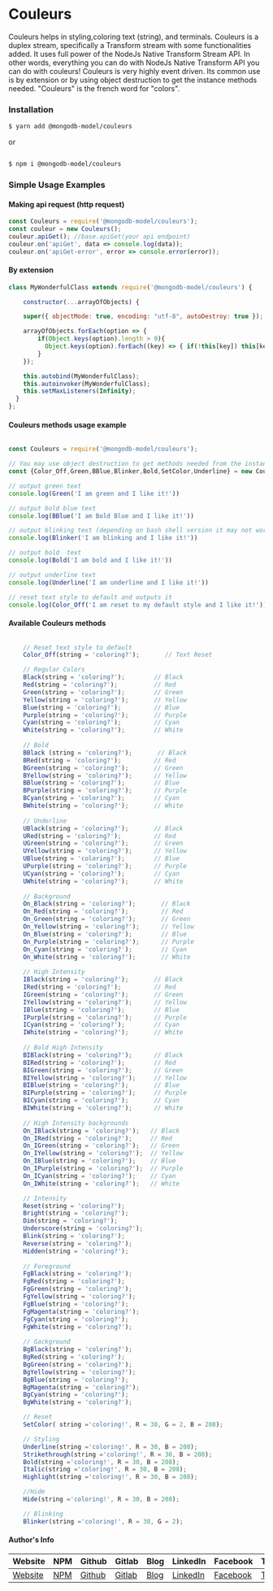 # Couleurs

Couleurs helps in styling,coloring text (string), and terminals. Couleurs is a duplex stream, specifically a Transform stream with some functionalities added. It uses full power of the NodeJs Native Transform Stream API. In other words, everything you can do with NodeJs Native Transform API you can do with couleurs! Couleurs is very highly event driven. Its common use is by extension or by using object destruction to get the instance methods needed. "Couleurs" is the french word for "colors".

### Installation

```bash
$ yarn add @mongodb-model/couleurs

```
 or 

```bash

$ npm i @mongodb-model/couleurs

```

### Simple Usage Examples


#### Making api request (http request)
```javascript
const Couleurs = require('@mongodb-model/couleurs');
const couleur = new Couleurs();
couleur.apiGet(); //base.apiGet(your api endpoint)
couleur.on('apiGet', data => console.log(data));
couleur.on('apiGet-error', error => console.error(error));
```
#### By extension

```javascript
class MyWonderfulClass extends require('@mongodb-model/couleurs') {

    constructor(...arrayOfObjects) {

    super({ objectMode: true, encoding: "utf-8", autoDestroy: true });

    arrayOfObjects.forEach(option => {
        if(Object.keys(option).length > 0){
          Object.keys(option).forEach((key) => { if(!this[key]) this[key] = option[key];})
        }
    });

    this.autobind(MyWonderfulClass);
    this.autoinvoker(MyWonderfulClass);
    this.setMaxListeners(Infinity);
  }
};

```

#### Couleurs methods usage example
```javascript

const Couleurs = require('@mongodb-model/couleurs');

// You may use object destruction to get methods needed from the instance.
const {Color_Off,Green,BBlue,Blinker,Bold,SetColor,Underline} = new Couleurs

// output green text
console.log(Green('I am green and I like it!'))

// output bold blue text
console.log(BBlue('I am Bold Blue and I like it!'))

// output blinking text (depending on bash shell version it may not work. It may not work on older bash versions)
console.log(Blinker('I am blinking and I like it!'))

// output bold  text
console.log(Bold('I am bold and I like it!'))

// output underline text
console.log(Underline('I am underline and I like it!'))

// reset text style to default and outputs it
console.log(Color_Off('I am reset to my default style and I like it!'))

```


#### Available Couleurs methods 
```javascript

    // Reset text style to default
    Color_Off(string = 'coloring?');       // Text Reset

    // Regular Colors
    Black(string = 'coloring?');        // Black
    Red(string = 'coloring?');          // Red
    Green(string = 'coloring?');        // Green
    Yellow(string = 'coloring?');       // Yellow
    Blue(string = 'coloring?');         // Blue
    Purple(string = 'coloring?');       // Purple
    Cyan(string = 'coloring?');         // Cyan
    White(string = 'coloring?');        // White
    
    // Bold
    BBlack (string = 'coloring?');       // Black
    BRed(string = 'coloring?');         // Red
    BGreen(string = 'coloring?');       // Green
    BYellow(string = 'coloring?');      // Yellow
    BBlue(string = 'coloring?');        // Blue
    BPurple(string = 'coloring?');      // Purple
    BCyan(string = 'coloring?');        // Cyan
    BWhite(string = 'coloring?');       // White
    
    // Underline
    UBlack(string = 'coloring?');       // Black
    URed(string = 'coloring?');         // Red
    UGreen(string = 'coloring?');       // Green
    UYellow(string = 'coloring?');      // Yellow
    UBlue(string = 'coloring?');        // Blue
    UPurple(string = 'coloring?');      // Purple
    UCyan(string = 'coloring?');        // Cyan
    UWhite(string = 'coloring?');       // White
    
    // Background
    On_Black(string = 'coloring?');       // Black
    On_Red(string = 'coloring?');         // Red
    On_Green(string = 'coloring?');       // Green
    On_Yellow(string = 'coloring?');      // Yellow
    On_Blue(string = 'coloring?');        // Blue
    On_Purple(string = 'coloring?');      // Purple
    On_Cyan(string = 'coloring?');        // Cyan
    On_White(string = 'coloring?');       // White
    
    // High Intensity
    IBlack(string = 'coloring?');       // Black
    IRed(string = 'coloring?');         // Red
    IGreen(string = 'coloring?');       // Green
    IYellow(string = 'coloring?');      // Yellow
    IBlue(string = 'coloring?');        // Blue
    IPurple(string = 'coloring?');      // Purple
    ICyan(string = 'coloring?');        // Cyan
    IWhite(string = 'coloring?');       // White
    
    // Bold High Intensity
    BIBlack(string = 'coloring?');      // Black
    BIRed(string = 'coloring?');        // Red
    BIGreen(string = 'coloring?');      // Green
    BIYellow(string = 'coloring?');     // Yellow
    BIBlue(string = 'coloring?');       // Blue
    BIPurple(string = 'coloring?');     // Purple
    BICyan(string = 'coloring?');       // Cyan
    BIWhite(string = 'coloring?');      // White
    
    // High Intensity backgrounds
    On_IBlack(string = 'coloring?');   // Black
    On_IRed(string = 'coloring?');     // Red
    On_IGreen(string = 'coloring?');   // Green
    On_IYellow(string = 'coloring?');  // Yellow
    On_IBlue(string = 'coloring?');    // Blue
    On_IPurple(string = 'coloring?');  // Purple
    On_ICyan(string = 'coloring?');    // Cyan
    On_IWhite(string = 'coloring?');   // White

    // Intensity
    Reset(string = 'coloring?');
    Bright(string = 'coloring?');
    Dim(string = 'coloring?');
    Underscore(string = 'coloring?');
    Blink(string = 'coloring?');
    Reverse(string = 'coloring?');
    Hidden(string = 'coloring?');
    
    // Foreground
    FgBlack(string = 'coloring?');
    FgRed(string = 'coloring?');
    FgGreen(string = 'coloring?');
    FgYellow(string = 'coloring?');
    FgBlue(string = 'coloring?');
    FgMagenta(string = 'coloring?');
    FgCyan(string = 'coloring?');
    FgWhite(string = 'coloring?');
    
    // Gackground
    BgBlack(string = 'coloring?');
    BgRed(string = 'coloring?');
    BgGreen(string = 'coloring?');
    BgYellow(string = 'coloring?');
    BgBlue(string = 'coloring?');
    BgMagenta(string = 'coloring?');
    BgCyan(string = 'coloring?');
    BgWhite(string = 'coloring?');

    // Reset
    SetColor( string ='coloring!', R = 30, G = 2, B = 208);

    // Styling 
    Underline(string ='coloring!', R = 30, B = 208);
    Strikethrough(string ='coloring!', R = 30, B = 208);
    Bold(string ='coloring!', R = 30, B = 208);
    Italic(string ='coloring!', R = 30, B = 208);
    Highlight(string ='coloring!', R = 30, B = 208);

    //Hide
    Hide(string ='coloring!', R = 30, B = 208);

    // Blinking
    Blinker(string ='coloring!', R = 30, G = 2);
```

#### Author's Info
Website|NPM|Github|Gitlab|Blog|LinkedIn|Facebook|Twitter|Instagram|
--- | --- | --- | --- | --- | --- | --- |--- |--- |
[Website](https://www.ericsonsweah.com/dashboard)|[NPM](https://www.npmjs.com/org/mongodb-model)|[Github](https://github.com/ericsonweah)|[Gitlab](https://gitlab.com/ericsonweah)|[Blog](https://www.ericonsweah.dev)|[LinkedIn](https://www.linkedin.com/in/ericson-weah-b03600210)|[Facebook](https://www.facebook.com/Eric.S.Weah)|[Twitter](https://twitter.com/EricsonWeah1)|[Instagram](https://www.instagram.com/ericsonweah/)|

